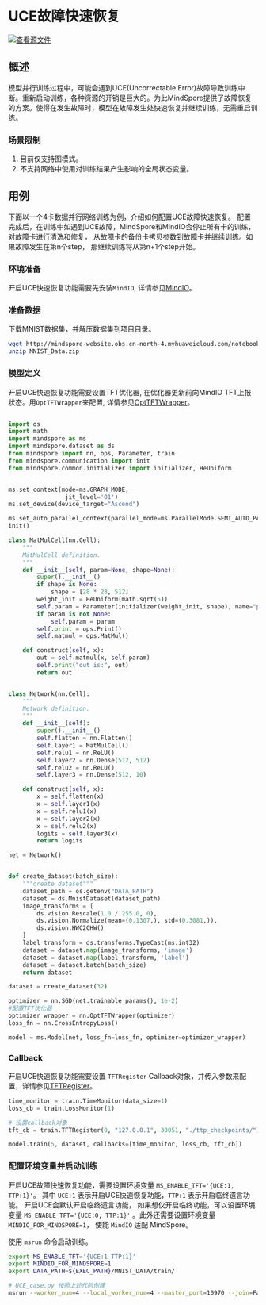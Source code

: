 # UCE故障快速恢复

[![查看源文件](https://mindspore-website.obs.cn-north-4.myhuaweicloud.com/website-images/master/resource/_static/logo_source.svg)](https://gitee.com/mindspore/docs/blob/master/docs/mindspore/source_zh_cn/model_train/train_availability/UCE_fault_recover.md)

## 概述

模型并行训练过程中，可能会遇到UCE(Uncorrectable Error)故障导致训练中断。重新启动训练，各种资源的开销是巨大的。为此MindSpore提供了故障恢复的方案。使得在发生故障时，模型在故障发生处快速恢复并继续训练，无需重启训练。

### 场景限制

1. 目前仅支持图模式。
2. 不支持网络中使用对训练结果产生影响的全局状态变量。

## 用例

下面以一个4卡数据并行网络训练为例，介绍如何配置UCE故障快速恢复。 配置完成后，在训练中如遇到UCE故障，MindSpore和MindIO会停止所有卡的训练， 对故障卡进行清洗和修复， 从故障卡的备份卡拷贝参数到故障卡并继续训练。如果故障发生在第n个step， 那继续训练将从第n+1个step开始。

### 环境准备

开启UCE快速恢复功能需要先安装`MindIO`, 详情参见[MindIO](https://www.hiascend.com/document/detail/zh/mindx-dl/60rc2/mindio/mindiottp/mindiottp001.html)。

### 准备数据

下载MNIST数据集，并解压数据集到项目目录。

```bash
wget http://mindspore-website.obs.cn-north-4.myhuaweicloud.com/notebook/datasets/MNIST_Data.zip
unzip MNIST_Data.zip
```

### 模型定义

开启UCE快速恢复功能需要设置TFT优化器, 在优化器更新前向MindIO TFT上报状态。用`OptTFTWrapper`来配置, 详情参见[OptTFTWrapper](https://www.mindspore.cn/docs/zh-CN/master/api_python/nn/mindspore.nn.OptTFTWrapper.html)。

```python

import os
import math
import mindspore as ms
import mindspore.dataset as ds
from mindspore import nn, ops, Parameter, train
from mindspore.communication import init
from mindspore.common.initializer import initializer, HeUniform


ms.set_context(mode=ms.GRAPH_MODE,
                jit_level='O1')
ms.set_device(device_target="Ascend")

ms.set_auto_parallel_context(parallel_mode=ms.ParallelMode.SEMI_AUTO_PARALLEL)
init()

class MatMulCell(nn.Cell):
    """
    MatMulCell definition.
    """
    def __init__(self, param=None, shape=None):
        super().__init__()
        if shape is None:
            shape = [28 * 28, 512]
        weight_init = HeUniform(math.sqrt(5))
        self.param = Parameter(initializer(weight_init, shape), name="param")
        if param is not None:
            self.param = param
        self.print = ops.Print()
        self.matmul = ops.MatMul()

    def construct(self, x):
        out = self.matmul(x, self.param)
        self.print("out is:", out)
        return out


class Network(nn.Cell):
    """
    Network definition.
    """
    def __init__(self):
        super().__init__()
        self.flatten = nn.Flatten()
        self.layer1 = MatMulCell()
        self.relu1 = nn.ReLU()
        self.layer2 = nn.Dense(512, 512)
        self.relu2 = nn.ReLU()
        self.layer3 = nn.Dense(512, 10)

    def construct(self, x):
        x = self.flatten(x)
        x = self.layer1(x)
        x = self.relu1(x)
        x = self.layer2(x)
        x = self.relu2(x)
        logits = self.layer3(x)
        return logits

net = Network()


def create_dataset(batch_size):
    """create dataset"""
    dataset_path = os.getenv("DATA_PATH")
    dataset = ds.MnistDataset(dataset_path)
    image_transforms = [
        ds.vision.Rescale(1.0 / 255.0, 0),
        ds.vision.Normalize(mean=(0.1307,), std=(0.3081,)),
        ds.vision.HWC2CHW()
    ]
    label_transform = ds.transforms.TypeCast(ms.int32)
    dataset = dataset.map(image_transforms, 'image')
    dataset = dataset.map(label_transform, 'label')
    dataset = dataset.batch(batch_size)
    return dataset

dataset = create_dataset(32)

optimizer = nn.SGD(net.trainable_params(), 1e-2)
#配置TFT优化器
optimizer_wrapper = nn.OptTFTWrapper(optimizer)
loss_fn = nn.CrossEntropyLoss()

model = ms.Model(net, loss_fn=loss_fn, optimizer=optimizer_wrapper)
```

### Callback

开启UCE快速恢复功能需要设置 `TFTRegister` Callback对象，并传入参数来配置，详情参见[TFTRegister](https://www.mindspore.cn/docs/zh-CN/master/api_python/train/mindspore.train.TFTRegister.html)。

```python
time_monitor = train.TimeMonitor(data_size=1)
loss_cb = train.LossMonitor(1)

# 设置callback对象
tft_cb = train.TFTRegister(0, "127.0.0.1", 30051, "./ttp_checkpoints/")

model.train(5, dataset, callbacks=[time_monitor, loss_cb, tft_cb])

```

### 配置环境变量并启动训练

开启UCE故障快速恢复功能，需要设置环境变量 `MS_ENABLE_TFT='{UCE:1, TTP:1}'`。 其中 `UCE:1` 表示开启UCE快速恢复功能，`TTP:1` 表示开启临终遗言功能。 开启UCE会默认开启临终遗言功能， 如果想仅开启临终功能，可以设置环境变量  `MS_ENABLE_TFT='{UCE:0, TTP:1}'` 。此外还需要设置环境变量 `MINDIO_FOR_MINDSPORE=1`， 使能 `MindIO` 适配 MindSpore。

使用 `msrun` 命令启动训练。

```bash
export MS_ENABLE_TFT='{UCE:1 TTP:1}'
export MINDIO_FOR_MINDSPORE=1
export DATA_PATH=${EXEC_PATH}/MNIST_DATA/train/

# UCE_case.py 按照上述代码创建
msrun --worker_num=4 --local_worker_num=4 --master_port=10970 --join=False --log_dir=./uce_logs UCE_case.py
```
